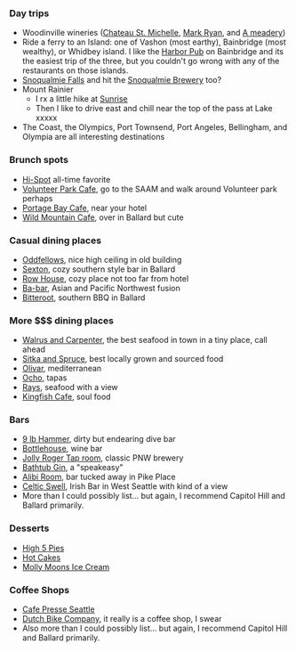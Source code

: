 ### Day trips
- Woodinville wineries ([Chateau St. Michelle](http://www.ste-michelle.com/), [Mark Ryan](http://www.markryanwinery.com/), and [A meadery](http://www.skyriverbrewing.com/))
- Ride a ferry to an Island: one of Vashon (most earthy), Bainbridge (most wealthy), or Whidbey island. I like the [Harbor Pub](http://harbourpub.com/) on Bainbridge and its the easiest trip of the three, but you couldn't go wrong with any of the restaurants on those islands.
- [Snoqualmie Falls](http://www.snoqualmiefalls.com/) and hit the [Snoqualmie Brewery](http://fallsbrew.com/) too?
- Mount Rainier 
    - I rx a little hike at [Sunrise](http://www.nps.gov/mora/planyourvisit/sunrise.htm)
    - Then I like to drive east and chill near the top of the pass at Lake xxxxx
- The Coast, the Olympics, Port Townsend, Port Angeles, Bellingham, and Olympia are all interesting destinations

### Brunch spots
- [Hi-Spot](http://www.yelp.com/biz/the-hi-spot-cafe-seattle###query:hi%20spot) all-time favorite
- [Volunteer Park Cafe](http://www.yelp.com/biz/volunteer-park-cafe-and-marketplace-seattle###query:volunteer%20park%20cafe), go to the SAAM and walk around Volunteer park perhaps
- [Portage Bay Cafe](http://www.yelp.com/biz/portage-bay-caf%C3%A9-seattle-8), near your hotel
- [Wild Mountain Cafe](http://www.yelp.com/biz/wild-mountain-cafe-seattle###query:wild%20mountain), over in Ballard but cute

### Casual dining places
- [Oddfellows](http://www.yelp.com/biz/oddfellows-cafe-and-bar-seattle###query:Oddfellows%20Cafe%20%26%20Bar), nice high ceiling in old building
- [Sexton](http://www.yelp.com/biz/the-sexton-seattle###query:sexton), cozy southern style bar in Ballard
- [Row House](http://www.yelp.com/biz/row-house-cafe-seattle), cozy place not too far from hotel
- [Ba-bar](http://www.yelp.com/biz/ba-bar-seattle###query:babar%20seattle), Asian and Pacific Northwest fusion
- [Bitteroot](http://www.yelp.com/biz/bitterroot-bbq-seattle###query:Bitterroot%20BBQ), southern BBQ in Ballard

### More $$$ dining places
- [Walrus and Carpenter](http://www.yelp.com/biz/the-walrus-and-the-carpenter-seattle###query:Walrus%20And%20The%20Carpenter), the best seafood in town in a tiny place, call ahead
- [Sitka and Spruce](http://www.yelp.com/biz/sitka-and-spruce-seattle###query:sitka%20and%20spruce), best locally grown and sourced food
- [Olivar](http://www.yelp.com/biz/olivar-seattle-2), mediterranean
- [Ocho](http://www.yelp.com/biz/ocho-seattle###query:ocho), tapas
- [Rays](http://www.yelp.com/biz/rays-caf%C3%A9-seattle-2###query:Rays%20Boathouse%20Cafe%20%26%20Catering), seafood with a view
- [Kingfish Cafe](http://www.yelp.com/biz/the-kingfish-cafe-seattle), soul food

### Bars
- [9 lb Hammer](http://www.yelp.com/biz/9-lb-hammer-seattle), dirty but endearing dive bar
- [Bottlehouse](http://www.yelp.com/biz/bottlehouse-seattle###query:bottle%20house), wine bar
- [Jolly Roger Tap room](http://www.yelp.com/biz/jolly-roger-taproom-seattle), classic PNW brewery
- [Bathtub Gin](http://www.yelp.com/biz/bathtub-gin-and-co-seattle), a "speakeasy"
- [Alibi Room](http://www.yelp.com/biz/alibi-room-seattle), bar tucked away in Pike Place
- [Celtic Swell](http://www.yelp.com/biz/the-celtic-swell-seattle), Irish Bar in West Seattle with kind of a view
- More than I could possibly list... but again, I recommend Capitol Hill and Ballard primarily.

### Desserts
- [High 5 Pies](http://www.yelp.com/biz/high-5-pie-seattle-3)
- [Hot Cakes](http://www.yelp.com/biz/hot-cakes-molten-chocolate-cakery-seattle)
- [Molly Moons Ice Cream](http://www.yelp.com/biz/molly-moons-ice-cream-seattle-2###query:mollie%20moons)

### Coffee Shops
- [Cafe Presse Seattle](http://www.yelp.com/biz/caf%C3%A9-presse-seattle-2###query:cafe%20presse)
- [Dutch Bike Company](http://www.yelp.com/biz/dutch-bike-co-seattle-2###query:dutch%20bike%20company), it really is a coffee shop, I swear
- Also more than I could possibly list... but again, I recommend Capitol Hill and Ballard primarily.

